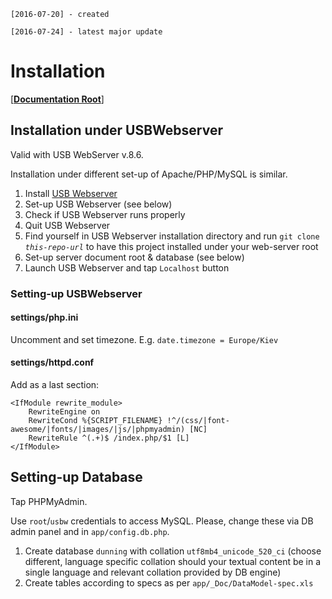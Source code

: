`[2016-07-20] - created`

`[2016-07-24] - latest major update`

# Installation

[**[Documentation Root](README.md)**]

## Installation under USBWebserver

Valid with USB WebServer v.8.6.

Installation under different set-up of Apache/PHP/MySQL
is similar.

 1. Install [USB Webserver](http://www.usbwebserver.net/en/)
 1. Set-up USB Webserver (see below)
 1. Check if USB Webserver runs properly
 1. Quit USB Webserver
 1. Find yourself in USB Webserver installation directory and
    run `git clone ` _`this-repo-url`_ to have this project installed under your web-server root
 1. Set-up server document root & database (see below)
 1. Launch USB Webserver and tap `Localhost` button

### Setting-up USBWebserver

#### settings/php.ini

Uncomment and set timezone. E.g. `date.timezone = Europe/Kiev`

#### settings/httpd.conf

Add as a last section:
```
<IfModule rewrite_module>
    RewriteEngine on
    RewriteCond %{SCRIPT_FILENAME} !^/(css/|font-awesome/|fonts/|images/|js/|phpmyadmin) [NC]
    RewriteRule ^(.+)$ /index.php/$1 [L]
</IfModule>
```

## Setting-up Database

Tap PHPMyAdmin.
 
Use `root`/`usbw` credentials to access MySQL.
Please, change these via DB admin panel and in `app/config.db.php`.

 1. Create database `dunning` with collation `utf8mb4_unicode_520_ci` (choose different,
    language specific collation should your textual content be in a single
    language and relevant collation provided by DB engine)
 1. Create tables according to specs as per
    `app/_Doc/DataModel-spec.xls`
